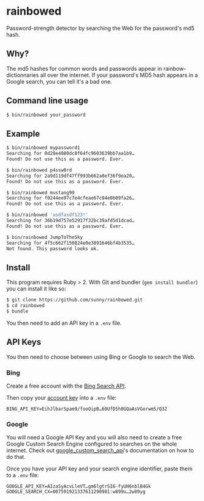 rainbowed
=========

Password-strength detector by searching the Web for the password's md5 hash.

Why?
----

The md5 hashes for common words and passwords appear in rainbow-dictionnaries
all over the internet.
If your password's MD5 hash appears in a Google search, you can tell it's
a bad one.


Command line usage
------------------

```sh
$ bin/rainbowed your_password
```

Example
-------

```sh
$ bin/rainbowed mypassword1
Searching for 0d28e4080dc8f64fc9603639bb7aa1b9…
Found! Do not use this as a password. Ever.

$ bin/rainbowed p4ssw0rd
Searching for 2a9d119df47ff993b662a8ef36f9ea20…
Found! Do not use this as a password. Ever.

$ bin/rainbowed mustang99
Searching for f0244ee97c7e4cfeae67c04e0b09fa26…
Found! Do not use this as a password. Ever.

$ bin/rainbowed 'asdfasdf123!'
Searching for 36b19d757e52917f32bc39afd5d1dcad…
Found! Do not use this as a password. Ever.

$ bin/rainbowed JumpToTheSky
Searching for 4f5c662f150824e0e3891646bf4b3535…
Not found. This password looks ok.
```


Install
-------

This program requires Ruby > 2. With Git and bundler (`gem install bundler`)
you can install it like so:

```sh
$ git clone https://github.com/sunny/rainbowed.git
$ cd rainbowed
$ bundle
```

You then need to add an API key in a `.env` file.


API Keys
--------

You then need to choose between using Bing or Google to search the Web.

### Bing

Create a free account with the
[Bing Search API](https://datamarket.azure.com/dataset/bing/search).

Then copy your [account key](https://datamarket.azure.com/account/keys) into
a `.env` file:

    BING_API_KEY=EihJlbarSpam9/fooQipB…60UfD5h8GQaAsVGorwmS/Q32

### Google

You will need a Google API Key and you will also need to create a free
Google Custom Search Engine configured to searches on the whole internet.
Check out [google_custom_search_api](https://github.com/wiseleyb/google_custom_search_api#configure)'s
documentation on how to do that.

Once you have your API key and your search engine identifier,
paste them to a `.env` file:

    GOOGLE_API_KEY=AIzaSyAcvLleVT…gm6lgtrSI6-fyUH6nblB4Gk
    GOOGLE_SEARCH_CX=007591921337611290981:w899u…2w89yg
